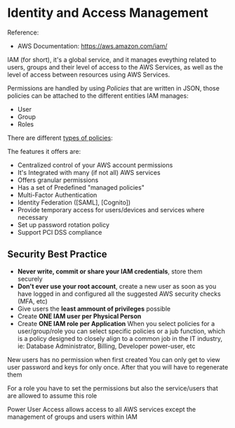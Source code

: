 # Identity and Access Management

Reference:
* AWS Documentation: https://aws.amazon.com/iam/

IAM (for short), it's a global service, and it manages eveything related to users, groups and their level of access to the AWS Services, as well as the level of access between resources using AWS Services.

Permissions are handled by using *Policies* that are written in JSON, those policies can be attached to the different entities IAM manages:

* User
* Group
* Roles

There are different [types of policies][1]:


The features it offers are:

* Centralized control of your AWS account permissions
* It's Integrated with many (if not all) AWS services
* Offers granular permissions
* Has a set of Predefined "managed policies"
* Multi-Factor Authentication
* Identity Federation ([SAML], [Cognito])
* Provide temporary access for users/devices and services where necessary
* Set up password rotation policy
* Support PCI DSS compliance


## Security Best Practice
* **Never write, commit or share your IAM credentials**, store them securely
* **Don't ever use your root account**, create a new user as soon as you have logged in and configured all the suggested AWS security checks (MFA, etc)
* Give users the **least ammount of privileges** possible
* Create **ONE IAM user per Physical Person**
* Create **ONE IAM role per Application**
When you select policies for a user/group/role you can select specific policies or a jub function, which is a policy designed to closely align to a common job in the IT industry, ie: Database Administrator, Billing, Developer power-user, etc

New users has no permission when first created
You can only get to view user password and keys for only once. After that you will have to regenerate them

For a role you have to set the permissions but also the service/users that are allowed to assume this role

Power User Access allows access to all AWS services except the management of groups and users within IAM

[1]: https://docs.aws.amazon.com/IAM/latest/UserGuide/access_policies.html